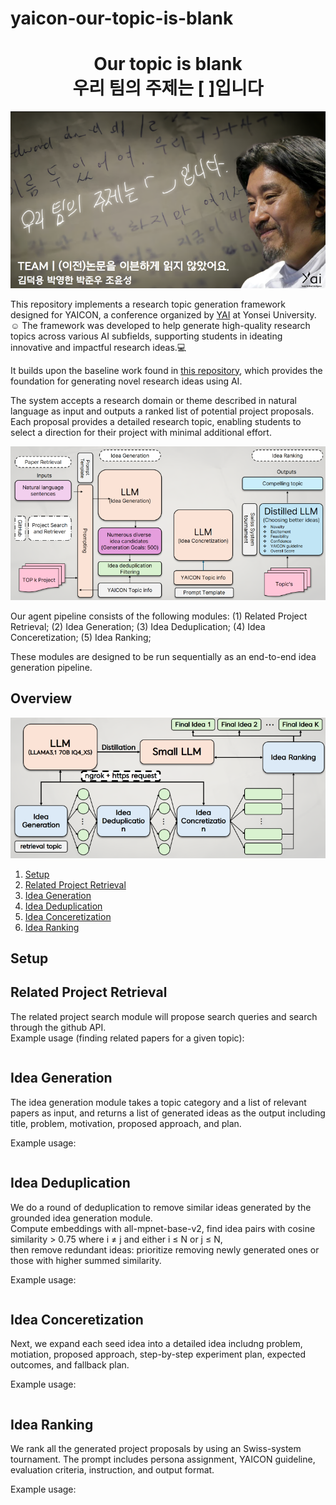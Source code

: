 # yaicon-our-topic-is-blank

<h1 align="center">
  <b>Our topic is blank</b><br>
  <b>우리 팀의 주제는 [ ]입니다 </b><br>
</h1>

<p align="center">
 <img src = "././title.png">
</p>


This repository implements a research topic generation framework designed for YAICON, a conference organized by [YAI](<https://github.com/yonsei-YAI>) at Yonsei University.:relaxed:  The framework was developed to help generate high-quality research topics across various AI subfields, supporting students in ideating innovative and impactful research ideas.:computer:

It builds upon the baseline work found in [this repository](<https://github.com/NoviScl/AI-Researcher/tree/main>), which provides the foundation for generating novel research ideas using AI.

The system accepts a research domain or theme described in natural language as input and outputs a ranked list of potential project proposals. Each proposal provides a detailed research topic, enabling students to select a direction for their project with minimal additional effort.


<p align="center">
 <img src = "./overview.png">
</p>

Our agent pipeline consists of the following modules:
(1) Related Project Retrieval;
(2) Idea Generation;
(3) Idea Deduplication;
(4) Idea Conceretization;
(5) Idea Ranking;

These modules are designed to be run sequentially as an end-to-end idea generation pipeline. 

## Overview
<p align="center">
 <img src = "./method.png">
</p>

1. [Setup](#setup)
2. [Related Project Retrieval](#related-paper-search)
3. [Idea Generation](#grounded-idea-generation)
4. [Idea Deduplication](#idea-deduplication)
5. [Idea Conceretization](#project-proposal-generation)
6. [Idea Ranking](#project-proposal-ranking)


## Setup



## Related Project Retrieval


The related project search module will propose search queries and search through the github API.   
Example usage (finding related papers for a given topic):
```

```



## Idea Generation


The idea generation module takes a topic category and a list of relevant papers as input, and returns a list of generated ideas as the output including title, problem, motivation, proposed approach, and plan.

Example usage: 
```

```


## Idea Deduplication

We do a round of deduplication to remove similar ideas generated by the grounded idea generation module.  
Compute embeddings with all-mpnet-base-v2, find idea pairs with cosine similarity > 0.75 where i ≠ j and either i ≤ N or j ≤ N,  
then remove redundant ideas: prioritize removing newly generated ones or those with higher summed similarity.

Example usage:
```

```

## Idea Conceretization


Next, we expand each seed idea into a detailed idea includng problem, motiation, proposed approach, step-by-step experiment plan, expected outcomes, and fallback plan.

Example usage:
```

```

## Idea Ranking

We rank all the generated project proposals by using an Swiss-system tournament.
The prompt includes persona assignment, YAICON guideline, evaluation criteria, instruction, and output format.

Example usage:
```

```

